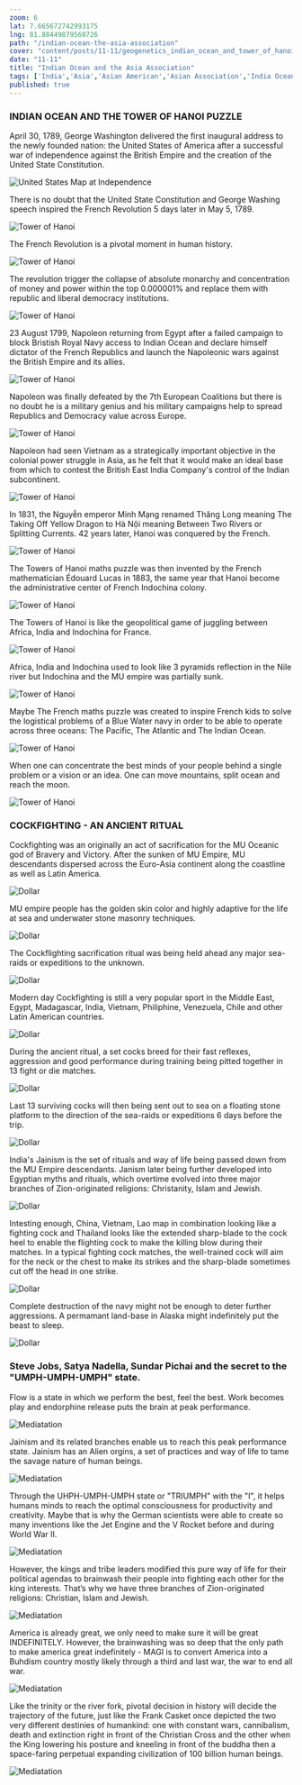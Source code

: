 ```yaml
--- 
zoom: 6  
lat: 7.665672742993175
lng: 81.88449879560726
path: "/indian-ocean-the-asia-association"
cover: "content/posts/11-11/geogenetics_indian_ocean_and_tower_of_hanoi_puzzle.png"
date: "11-11"
title: "Indian Ocean and the Asia Association"
tags: ['India','Asia','Asian American','Asian Association','India Ocean','Spykman World','GeoGenetics']  
published: true
---
```

### INDIAN OCEAN AND THE TOWER OF HANOI PUZZLE

April 30, 1789, George Washington delivered the first inaugural address to the newly founded nation: the United States of America after a successful war of independence against the British Empire and the creation of the United State Constitution. 

![United States Map at Independence](https://storage.googleapis.com/spykman-world/american_independence_territorial.png)

There is no doubt that the United State Constitution and George Washing speech inspired the French Revolution 5 days later in May 5, 1789.

![Tower of Hanoi](https://storage.googleapis.com/spykman-world/geogenetics_indian_ocean_and_tower_of_hanoi_puzzle.png)

The French Revolution is a pivotal moment in human history. 

![Tower of Hanoi](https://storage.googleapis.com/spykman-world/geogenetics_indian_ocean_and_tower_of_hanoi_puzzle.png)

The revolution trigger the collapse of absolute monarchy and concentration of money and power within the top 0.000001% and replace them with republic and liberal democracy institutions. 

![Tower of Hanoi](https://storage.googleapis.com/spykman-world/geogenetics_indian_ocean_and_tower_of_hanoi_puzzle.png)

23 August 1799, Napoleon returning from Egypt after a failed campaign to block Bristish Royal Navy access to Indian Ocean and declare himself dictator of the French Republics and launch the Napoleonic wars against the British Empire and its allies. 

![Tower of Hanoi](https://storage.googleapis.com/spykman-world/geogenetics_indian_ocean_and_tower_of_hanoi_puzzle.png)

Napoleon was finally defeated by the 7th European Coalitions but there is no doubt he is a military genius and his military campaigns help to spread Republics and Democracy value across Europe.

![Tower of Hanoi](https://storage.googleapis.com/spykman-world/geogenetics_indian_ocean_and_tower_of_hanoi_puzzle.png)

Napoleon had seen Vietnam as a strategically important objective in the colonial power struggle in Asia, as he felt that it would make an ideal base from which to contest the British East India Company's control of the Indian subcontinent. 

![Tower of Hanoi](https://storage.googleapis.com/spykman-world/geogenetics_indian_ocean_and_tower_of_hanoi_puzzle.png)

In 1831, the Nguyễn emperor Minh Mạng renamed Thăng Long meaning The Taking Off Yellow Dragon to Hà Nội meaning Between Two Rivers or Splitting Currents. 42 years later, Hanoi was conquered by the French.

![Tower of Hanoi](https://storage.googleapis.com/spykman-world/geogenetics_indian_ocean_and_tower_of_hanoi_puzzle.png)

The Towers of Hanoi maths puzzle was then invented by the French mathematician Édouard Lucas in 1883, the same year that Hanoi become the administrative center of French Indochina colony. 

![Tower of Hanoi](https://storage.googleapis.com/spykman-world/geogenetics_indian_ocean_and_tower_of_hanoi_puzzle.png)

The Towers of Hanoi is like the geopolitical game of juggling between Africa, India and Indochina for France.  

![Tower of Hanoi](https://storage.googleapis.com/spykman-world/geogenetics_indian_ocean_and_tower_of_hanoi_puzzle.png)

Africa, India and Indochina used to look like 3 pyramids reflection in the Nile river but Indochina and the MU empire was partially sunk. 

![Tower of Hanoi](https://storage.googleapis.com/spykman-world/geogenetics_indian_ocean_and_tower_of_hanoi_puzzle.png)

Maybe The French maths puzzle was created to inspire French kids to solve the logistical problems of a Blue Water navy in order to be able to operate across three oceans: The Pacific, The Atlantic and The Indian Ocean.

![Tower of Hanoi](https://storage.googleapis.com/spykman-world/geogenetics_indian_ocean_and_tower_of_hanoi_puzzle.png)

When one can concentrate the best minds of your people behind a single problem or a vision or an idea. One can move mountains, split ocean and reach the moon.

![Tower of Hanoi](https://storage.googleapis.com/spykman-world/geogenetics_indian_ocean_and_tower_of_hanoi_puzzle.png)

### COCKFIGHTING - AN ANCIENT RITUAL

Cockfighting was an originally an act of sacrification for the MU Oceanic god of Bravery and Victory. After the sunken of MU Empire, MU descendants dispersed across the Euro-Asia continent along the coastline as well as Latin America. 

![Dollar](https://storage.googleapis.com/spykman-world/563px-US_one_dollar_bill%2C_reverse%2C_series_2009.jpg)

MU empire people has the golden skin color and highly adaptive for the life at sea and underwater stone masonry techniques.

![Dollar](https://storage.googleapis.com/spykman-world/563px-US_one_dollar_bill%2C_reverse%2C_series_2009.jpg)

The Cockflighting sacrification ritual was being held ahead any major sea-raids or expeditions to the unknown.

![Dollar](https://storage.googleapis.com/spykman-world/563px-US_one_dollar_bill%2C_reverse%2C_series_2009.jpg)

Modern day Cockfighting is still a very popular sport in the Middle East, Egypt, Madagascar, India, Vietnam, Philiphine, Venezuela, Chile and other Latin American countries.

![Dollar](https://storage.googleapis.com/spykman-world/563px-US_one_dollar_bill%2C_reverse%2C_series_2009.jpg)

During the ancient ritual, a set cocks breed for their fast reflexes, aggression and good performance during training being pitted together in 13 fight or die matches. 

![Dollar](https://storage.googleapis.com/spykman-world/563px-US_one_dollar_bill%2C_reverse%2C_series_2009.jpg)

Last 13 surviving cocks will then being sent out to sea on a floating stone platform to the direction of the sea-raids or expeditions 6 days before the trip.

![Dollar](https://storage.googleapis.com/spykman-world/563px-US_one_dollar_bill%2C_reverse%2C_series_2009.jpg)

India's Jainism is the set of rituals and way of life being passed down from the MU Empire descendants. Janism later being further developed into Egyptian myths and rituals, which overtime evolved into three major branches of Zion-originated religions: Christanity, Islam and Jewish.

![Dollar](https://storage.googleapis.com/spykman-world/563px-US_one_dollar_bill%2C_reverse%2C_series_2009.jpg)

Intesting enough, China, Vietnam, Lao map in combination looking like a fighting cock and Thailand looks like the extended sharp-blade to the cock heel to enable the flighting cock to make the killing blow during their matches. In a typical fighting cock matches, the well-trained cock will aim for the neck or the chest to make its strikes and the sharp-blade sometimes cut off the head in one strike.

![Dollar](https://storage.googleapis.com/spykman-world/563px-US_one_dollar_bill%2C_reverse%2C_series_2009.jpg)

Complete destruction of the navy might not be enough to deter further aggressions. A permamant land-base in Alaska might indefinitely put the beast to sleep.

![Dollar](https://storage.googleapis.com/spykman-world/563px-US_one_dollar_bill%2C_reverse%2C_series_2009.jpg)

### Steve Jobs, Satya Nadella, Sundar Pichai and the secret to the "UMPH-UMPH-UMPH" state.

Flow is a state in which we perform the best, feel the best. Work becomes play and endorphine release puts the brain at peak performance. 

![Mediatation](https://storage.googleapis.com/spykman-world/spykman-world-group-meditation.png)

Jainism and its related branches enable us to reach this peak performance state. Jainism has an Alien orgins, a set of practices and way of life to tame the savage nature of human beings. 

![Mediatation](https://storage.googleapis.com/spykman-world/spykman-world-group-meditation.png)

Through the UHPH-UMPH-UMPH state or "TRIUMPH" with the "I", it helps humans minds to reach the optimal consciousness for productivity and creativity. Maybe that is why the German scientists were able to create so many inventions like the Jet Engine and the V Rocket before and during World War II.

![Mediatation](https://storage.googleapis.com/spykman-world/spykman-world-group-meditation.png)

However, the kings and tribe leaders modified this pure way of life for their political agendas to brainwash their people into fighting each other for the king interests. That’s why we have three branches of Zion-originated religions: Christian, Islam and Jewish.

![Mediatation](https://storage.googleapis.com/spykman-world/spykman-world-group-meditation.png)

America is already great, we only need to make sure it will be great INDEFINITELY. However, the brainwashing was so deep that the only path to make america great indefinitely - MAGI is to convert America into a Buhdism country mostly likely through a third and last war, the war to end all war.

![Mediatation](https://storage.googleapis.com/spykman-world/spykman-world-group-meditation.png)

Like the trinity or the river fork, pivotal decision in history will decide the trajectory of the future, just like the Frank Casket once depicted the two very different destinies of humankind: one with constant wars, cannibalism, death and extinction right in front of the Christian Cross and the other when the King lowering his posture and kneeling in front of the buddha then a space-faring perpetual expanding civilization of 100 billion human beings. 

![Mediatation](https://storage.googleapis.com/spykman-world/spykman-world-group-meditation.png)
